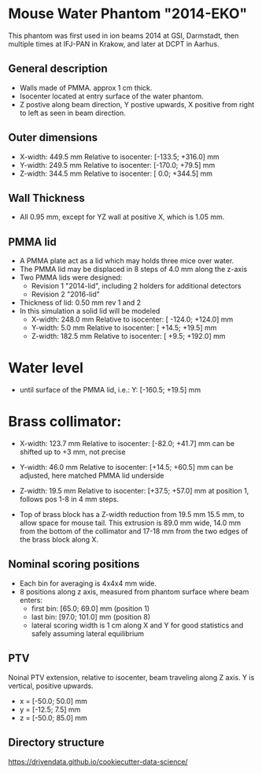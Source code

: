 # Mouse Water Phantom "2014-EKO"
This phantom was first used in ion beams 2014 at GSI, Darmstadt, then multiple times at IFJ-PAN in Krakow, and later at DCPT in Aarhus.

## General description
- Walls made of PMMA. approx 1 cm thick.
- Isocenter located at entry surface of the water phantom.
- Z postive along beam direction, Y postive upwards, X positive from right to left as seen in beam direction.

## Outer dimensions
- X-width: 449.5 mm Relative to isocenter: [-133.5; +316.0] mm
- Y-width: 249.5 mm Relative to isocenter: [-170.0;  +79.5] mm
- Z-width: 344.5 mm Relative to isocenter: [   0.0; +344.5] mm

## Wall Thickness
- All 0.95 mm, except for YZ wall at positive X, which is 1.05 mm.

## PMMA lid
- A PMMA plate act as a lid which may holds three mice over water.
- The PMMA lid may be displaced in 8 steps of 4.0 mm along the z-axis
- Two PMMA lids were designed:
   - Revision 1 "2014-lid", including 2 holders for additional detectors
   - Revision 2 "2016-lid"
- Thickness of lid: 0.50 mm rev 1 and 2
- In this simulation a solid lid will be modeled
  - X-width: 248.0 mm Relative to isocenter: [ -124.0; +124.0] mm
  - Y-width:   5.0 mm Relative to isocenter: [  +14.5;  +19.5] mm
  - Z-width: 182.5 mm Relative to isocenter: [   +9.5; +192.0] mm

# Water level
- until surface of the PMMA lid, i.e.: Y: [-160.5; +19.5] mm

# Brass collimator:
- X-width: 123.7 mm Relative to isocenter: [-82.0; +41.7] mm can be shifted up to +3 mm, not precise
- Y-width:  46.0 mm Relative to isocenter: [+14.5; +60.5] mm can be adjusted, here matched PMMA lid underside
- Z-width:  19.5 mm Relative to isocenter: [+37.5; +57.0] mm at position 1, follows pos 1-8 in 4 mm steps.

- Top of brass block has a Z-width reduction from 19.5 mm 15.5 mm, to allow space for mouse tail. This extrusion is 89.0 mm wide, 14.0 mm from the bottom of the collimator and 17-18 mm from the two edges of the brass block along X.


## Nominal scoring positions
- Each bin for averaging is 4x4x4 mm wide.
- 8 positions along z axis, measured from phantom surface where beam enters:
  - first bin: [65.0; 69.0] mm  (position 1)
  - last bin: [97.0; 101.0] mm  (position 8)
  - lateral scoring width is 1 cm along X and Y for good statistics and safely assuming lateral equilibrium

## PTV
Noinal PTV extension, relative to isocenter, beam traveling along Z axis. Y is vertical, positive upwards.
- x = [-50.0; 50.0] mm
- y = [-12.5;  7.5] mm
- z = [-50.0; 85.0] mm

## Directory structure
https://drivendata.github.io/cookiecutter-data-science/
